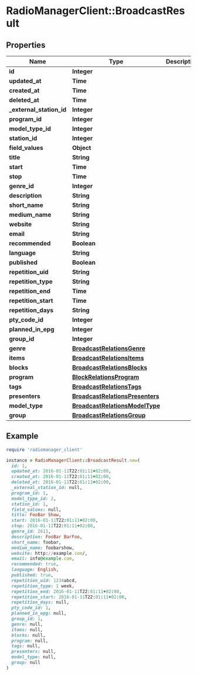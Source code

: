 # RadioManagerClient::BroadcastResult

## Properties

| Name | Type | Description | Notes |
| ---- | ---- | ----------- | ----- |
| **id** | **Integer** |  |  |
| **updated_at** | **Time** |  | [optional] |
| **created_at** | **Time** |  | [optional] |
| **deleted_at** | **Time** |  | [optional] |
| **_external_station_id** | **Integer** |  | [optional] |
| **program_id** | **Integer** |  | [optional] |
| **model_type_id** | **Integer** |  | [optional] |
| **station_id** | **Integer** |  | [optional] |
| **field_values** | **Object** |  | [optional] |
| **title** | **String** |  | [optional] |
| **start** | **Time** |  | [optional] |
| **stop** | **Time** |  | [optional] |
| **genre_id** | **Integer** |  | [optional] |
| **description** | **String** |  | [optional] |
| **short_name** | **String** |  | [optional] |
| **medium_name** | **String** |  | [optional] |
| **website** | **String** |  | [optional] |
| **email** | **String** |  | [optional] |
| **recommended** | **Boolean** |  | [optional] |
| **language** | **String** |  | [optional] |
| **published** | **Boolean** |  | [optional] |
| **repetition_uid** | **String** |  | [optional] |
| **repetition_type** | **String** |  | [optional] |
| **repetition_end** | **Time** |  | [optional] |
| **repetition_start** | **Time** |  | [optional] |
| **repetition_days** | **String** |  | [optional] |
| **pty_code_id** | **Integer** |  | [optional] |
| **planned_in_epg** | **Integer** |  | [optional] |
| **group_id** | **Integer** |  | [optional] |
| **genre** | [**BroadcastRelationsGenre**](BroadcastRelationsGenre.md) |  | [optional] |
| **items** | [**BroadcastRelationsItems**](BroadcastRelationsItems.md) |  | [optional] |
| **blocks** | [**BroadcastRelationsBlocks**](BroadcastRelationsBlocks.md) |  | [optional] |
| **program** | [**BlockRelationsProgram**](BlockRelationsProgram.md) |  | [optional] |
| **tags** | [**BroadcastRelationsTags**](BroadcastRelationsTags.md) |  | [optional] |
| **presenters** | [**BroadcastRelationsPresenters**](BroadcastRelationsPresenters.md) |  | [optional] |
| **model_type** | [**BroadcastRelationsModelType**](BroadcastRelationsModelType.md) |  | [optional] |
| **group** | [**BroadcastRelationsGroup**](BroadcastRelationsGroup.md) |  | [optional] |

## Example

```ruby
require 'radiomanager_client'

instance = RadioManagerClient::BroadcastResult.new(
  id: 1,
  updated_at: 2016-01-11T22:01:11+02:00,
  created_at: 2016-01-11T22:01:11+02:00,
  deleted_at: 2016-01-11T22:01:11+02:00,
  _external_station_id: null,
  program_id: 1,
  model_type_id: 2,
  station_id: 1,
  field_values: null,
  title: FooBar Show,
  start: 2016-01-11T22:01:11+02:00,
  stop: 2016-01-11T22:01:11+02:00,
  genre_id: 2611,
  description: FooBar BarFoo,
  short_name: foobar,
  medium_name: foobarshow,
  website: http://example.com/,
  email: info@example.com,
  recommended: true,
  language: English,
  published: true,
  repetition_uid: 1234abcd,
  repetition_type: 1 week,
  repetition_end: 2016-01-11T22:01:11+02:00,
  repetition_start: 2016-01-11T22:01:11+02:00,
  repetition_days: null,
  pty_code_id: 1,
  planned_in_epg: null,
  group_id: 1,
  genre: null,
  items: null,
  blocks: null,
  program: null,
  tags: null,
  presenters: null,
  model_type: null,
  group: null
)
```

